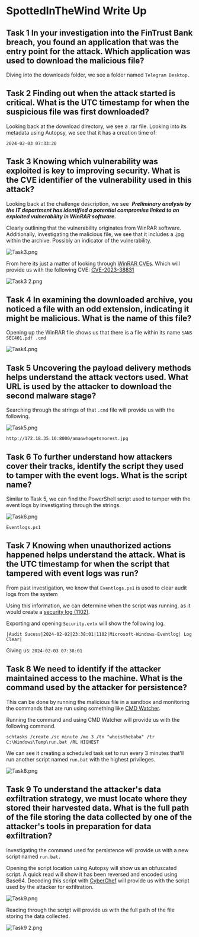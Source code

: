 # **SpottedInTheWind Write Up**
## Task 1 **In your investigation into the FinTrust Bank breach, you found an application that was the entry point for the attack. Which application was used to download the malicious file?**
Diving into the downloads folder, we see a folder named `Telegram Desktop.` 

## Task 2 **Finding out when the attack started is critical. What is the UTC timestamp for when the suspicious file was first downloaded?**
Looking back at the download directory, we see a .rar file. Looking into its metadata using Autopsy, we see that it has a creation time of:

`2024-02-03 07:33:20`

## Task 3 **Knowing which vulnerability was exploited is key to improving security. What is the CVE identifier of the vulnerability used in this attack?**
Looking back at the challenge description, we see  ***Preliminary analysis by the IT department has identified a potential compromise linked to an exploited vulnerability in WinRAR software.***

Clearly outlining that the vulnerability originates from WinRAR software. 
Additionally, investigating the malicious file, we see that it includes a .jpg within the archive. Possibly an indicator of the vulnerability.


![Task3.png](https://github.com/Dunbird/CTF-Writeups/blob/main/SpottedInTheWild/Task3.png)

From here its just a matter of looking through [WinRAR CVEs](https://www.cvedetails.com/vulnerability-list/vendor_id-1914/product_id-3768/Rarlab-Winrar.html). Which will provide us with the following CVE:
[CVE-2023-38831](https://www.cvedetails.com/cve/CVE-2023-38831/ "CVE-2023-38831 security vulnerability details")

![Task3 2.png](https://github.com/Dunbird/CTF-Writeups/blob/main/SpottedInTheWild/Task3%202.png)


## Task 4 **In examining the downloaded archive, you noticed a file with an odd extension, indicating it might be malicious. What is the name of this file?**
Opening up the WinRAR file shows us that there is a file within its name 
`SANS SEC401.pdf .cmd`

![Task4.png](https://github.com/Dunbird/CTF-Writeups/blob/main/SpottedInTheWild/Task4.png)

## Task 5 **Uncovering the payload delivery methods helps understand the attack vectors used. What URL is used by the attacker to download the second malware stage?**
Searching through the strings of that `.cmd` file will provide us with the following.


![Task5.png](https://github.com/Dunbird/CTF-Writeups/blob/main/SpottedInTheWild/Task5.png)

`http://172.18.35.10:8000/amanwhogetsnorest.jpg`

## Task 6 **To further understand how attackers cover their tracks, identify the script they used to tamper with the event logs. What is the script name?**
Similar to Task 5, we can find the PowerShell script used to tamper with the event logs by investigating through the strings. 


![Task6.png](https://github.com/Dunbird/CTF-Writeups/blob/main/SpottedInTheWild/Task6.png)

`Eventlogs.ps1`
## Task 7 **Knowing when unauthorized actions happened helps understand the attack. What is the UTC timestamp for when the script that tampered with event logs was run?**

From past investigation, we know that `Eventlogs.ps1` is used to clear audit logs from the system

Using this information, we can determine when the script was running, as it would create a [security log (1102)](https://www.ultimatewindowssecurity.com/securitylog/encyclopedia/).

Exporting and opening `Security.evtx` will show the following log.

```
|Audit Sucess|2024-02-02|23:38:01|1102|Microsoft-Windows-Eventlog| Log Clear|
```

Giving us: `2024-02-03 07:38:01` 

## Task 8 **We need to identify if the attacker maintained access to the machine. What is the command used by the attacker for persistence?**
This can be done by running the malicious file in a sandbox and monitoring the commands that are run using something like [CMD Watcher](https://www.kahusecurity.com/tools.html). 

Running the command and using CMD Watcher will provide us with the following command. 
```
schtasks /create /sc minute /mo 3 /tn "whoisthebaba" /tr C:\Windows\Temp\run.bat /RL HIGHEST
```
We can see it creating a scheduled task set to run every 3 minutes that'll run another script named `run.bat` with the highest privileges. 


![Task8.png](https://github.com/Dunbird/CTF-Writeups/blob/main/SpottedInTheWild/Task8.png)

## Task 9 **To understand the attacker's data exfiltration strategy, we must locate where they stored their harvested data. What is the full path of the file storing the data collected by one of the attacker's tools in preparation for data exfiltration?**

Investigating the command used for persistence will provide us with a new script named `run.bat.`

Opening the script location using Autopsy will show us an obfuscated script. A quick read will show it has been reversed and encoded using Base64. Decoding this script with [CyberChef](https://gchq.github.io/CyberChef/) will provide us with the script used by the attacker for exfiltration.


![Task9.png](https://github.com/Dunbird/CTF-Writeups/blob/main/SpottedInTheWild/Task9.png)

Reading through the script will provide us with the full path of the file storing the data collected.


![Task9 2.png](https://github.com/Dunbird/CTF-Writeups/blob/main/SpottedInTheWild/Task92.png)
